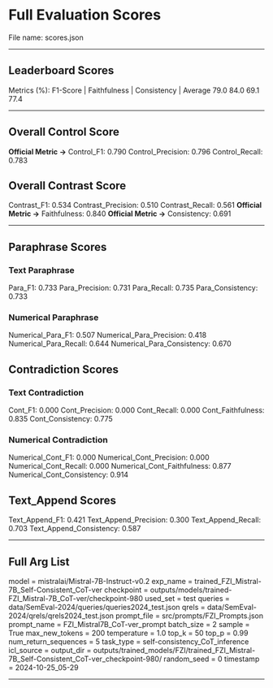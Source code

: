 # Full Evaluation Scores

File name: scores.json


---

## Leaderboard Scores

Metrics (%): F1-Score | Faithfulness | Consistency | Average
                79.0        84.0          69.1        77.4

---

## Overall Control Score

**Official Metric ->** Control_F1: 0.790
Control_Precision: 0.796
Control_Recall: 0.783

## Overall Contrast Score

Contrast_F1: 0.534
Contrast_Precision: 0.510
Contrast_Recall: 0.561
**Official Metric ->** Faithfulness: 0.840
**Official Metric ->** Consistency: 0.691

---


## Paraphrase Scores


### Text Paraphrase

Para_F1: 0.733
Para_Precision: 0.731
Para_Recall: 0.735
Para_Consistency: 0.733


### Numerical Paraphrase

Numerical_Para_F1: 0.507
Numerical_Para_Precision: 0.418
Numerical_Para_Recall: 0.644
Numerical_Para_Consistency: 0.670


## Contradiction Scores


### Text Contradiction

Cont_F1: 0.000
Cont_Precision: 0.000
Cont_Recall: 0.000
Cont_Faithfulness: 0.835
Cont_Consistency: 0.775


### Numerical Contradiction

Numerical_Cont_F1: 0.000
Numerical_Cont_Precision: 0.000
Numerical_Cont_Recall: 0.000
Numerical_Cont_Faithfulness: 0.877
Numerical_Cont_Consistency: 0.914


## Text_Append Scores

Text_Append_F1: 0.421
Text_Append_Precision: 0.300
Text_Append_Recall: 0.703
Text_Append_Consistency: 0.587

---

## Full Arg List

model = mistralai/Mistral-7B-Instruct-v0.2
exp_name = trained_FZI_Mistral-7B_Self-Consistent_CoT-ver
checkpoint = outputs/models/trained-FZI_Mistral-7B_CoT-ver/checkpoint-980
used_set = test
queries = data/SemEval-2024/queries/queries2024_test.json
qrels = data/SemEval-2024/qrels/qrels2024_test.json
prompt_file = src/prompts/FZI_Prompts.json
prompt_name = FZI_Mistral7B_CoT-ver_prompt
batch_size = 2
sample = True
max_new_tokens = 200
temperature = 1.0
top_k = 50
top_p = 0.99
num_return_sequences = 5
task_type = self-consistency_CoT_inference
icl_source = 
output_dir = outputs/trained_models/FZI/trained_FZI_Mistral-7B_Self-Consistent_CoT-ver_checkpoint-980/
random_seed = 0
timestamp = 2024-10-25_05-29

---

